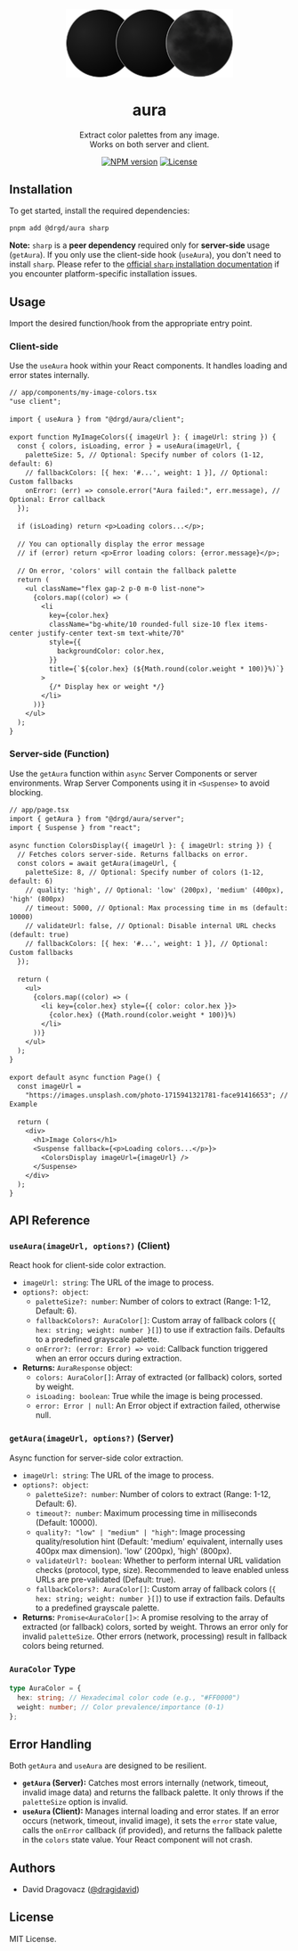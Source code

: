 <div align="center">
  <picture>
    <img alt="logo" src="https://raw.githubusercontent.com/dragidavid/aura/refs/heads/main/apps/web/public/aura_logo_large.png?token=GHSAT0AAAAAAC2U6AGATWMIXTA4Q26EVN5Q2AXXPSA" width="300">
  </picture>
  
  <h1><b>aura</b></h1>
  <p>Extract color palettes from any image.<br>Works on both server and client.</p>
</div>

<div align="center">

[![NPM version](https://img.shields.io/npm/v/%40drgd%2Faura?style=flat-square)](https://npmjs.org/package/@drgd/aura)
[![License](https://img.shields.io/npm/l/@drgd/aura.svg?style=flat-square)](https://github.com/dragidavid/aura/blob/main/LICENSE)

</div>

## Installation

To get started, install the required dependencies:

```bash
pnpm add @drgd/aura sharp
```

**Note:** `sharp` is a **peer dependency** required only for **server-side** usage (`getAura`). If you only use the client-side hook (`useAura`), you don't need to install `sharp`. Please refer to the [official `sharp` installation documentation](https://sharp.pixelplumbing.com/install) if you encounter platform-specific installation issues.

## Usage

Import the desired function/hook from the appropriate entry point.

### Client-side

Use the `useAura` hook within your React components. It handles loading and error states internally.

```tsx
// app/components/my-image-colors.tsx
"use client";

import { useAura } from "@drgd/aura/client";

export function MyImageColors({ imageUrl }: { imageUrl: string }) {
  const { colors, isLoading, error } = useAura(imageUrl, {
    paletteSize: 5, // Optional: Specify number of colors (1-12, default: 6)
    // fallbackColors: [{ hex: '#...', weight: 1 }], // Optional: Custom fallbacks
    onError: (err) => console.error("Aura failed:", err.message), // Optional: Error callback
  });

  if (isLoading) return <p>Loading colors...</p>;

  // You can optionally display the error message
  // if (error) return <p>Error loading colors: {error.message}</p>;

  // On error, 'colors' will contain the fallback palette
  return (
    <ul className="flex gap-2 p-0 m-0 list-none">
      {colors.map((color) => (
        <li
          key={color.hex}
          className="bg-white/10 rounded-full size-10 flex items-center justify-center text-sm text-white/70"
          style={{
            backgroundColor: color.hex,
          }}
          title={`${color.hex} (${Math.round(color.weight * 100)}%)`}
        >
          {/* Display hex or weight */}
        </li>
      ))}
    </ul>
  );
}
```

### Server-side (Function)

Use the `getAura` function within `async` Server Components or server environments. Wrap Server Components using it in `<Suspense>` to avoid blocking.

```tsx
// app/page.tsx
import { getAura } from "@drgd/aura/server";
import { Suspense } from "react";

async function ColorsDisplay({ imageUrl }: { imageUrl: string }) {
  // Fetches colors server-side. Returns fallbacks on error.
  const colors = await getAura(imageUrl, {
    paletteSize: 8, // Optional: Specify number of colors (1-12, default: 6)
    // quality: 'high', // Optional: 'low' (200px), 'medium' (400px), 'high' (800px)
    // timeout: 5000, // Optional: Max processing time in ms (default: 10000)
    // validateUrl: false, // Optional: Disable internal URL checks (default: true)
    // fallbackColors: [{ hex: '#...', weight: 1 }], // Optional: Custom fallbacks
  });

  return (
    <ul>
      {colors.map((color) => (
        <li key={color.hex} style={{ color: color.hex }}>
          {color.hex} ({Math.round(color.weight * 100)}%)
        </li>
      ))}
    </ul>
  );
}

export default async function Page() {
  const imageUrl =
    "https://images.unsplash.com/photo-1715941321781-face91416653"; // Example

  return (
    <div>
      <h1>Image Colors</h1>
      <Suspense fallback={<p>Loading colors...</p>}>
        <ColorsDisplay imageUrl={imageUrl} />
      </Suspense>
    </div>
  );
}
```

## API Reference

### `useAura(imageUrl, options?)` (Client)

React hook for client-side color extraction.

- `imageUrl: string`: The URL of the image to process.
- `options?: object`:
  - `paletteSize?: number`: Number of colors to extract (Range: 1-12, Default: 6).
  - `fallbackColors?: AuraColor[]`: Custom array of fallback colors (`{ hex: string; weight: number }[]`) to use if extraction fails. Defaults to a predefined grayscale palette.
  - `onError?: (error: Error) => void`: Callback function triggered when an error occurs during extraction.
- **Returns:** `AuraResponse` object:
  - `colors: AuraColor[]`: Array of extracted (or fallback) colors, sorted by weight.
  - `isLoading: boolean`: True while the image is being processed.
  - `error: Error | null`: An Error object if extraction failed, otherwise null.

### `getAura(imageUrl, options?)` (Server)

Async function for server-side color extraction.

- `imageUrl: string`: The URL of the image to process.
- `options?: object`:
  - `paletteSize?: number`: Number of colors to extract (Range: 1-12, Default: 6).
  - `timeout?: number`: Maximum processing time in milliseconds (Default: 10000).
  - `quality?: "low" | "medium" | "high"`: Image processing quality/resolution hint (Default: 'medium' equivalent, internally uses 400px max dimension). 'low' (200px), 'high' (800px).
  - `validateUrl?: boolean`: Whether to perform internal URL validation checks (protocol, type, size). Recommended to leave enabled unless URLs are pre-validated (Default: true).
  - `fallbackColors?: AuraColor[]`: Custom array of fallback colors (`{ hex: string; weight: number }[]`) to use if extraction fails. Defaults to a predefined grayscale palette.
- **Returns:** `Promise<AuraColor[]>`: A promise resolving to the array of extracted (or fallback) colors, sorted by weight. Throws an error only for invalid `paletteSize`. Other errors (network, processing) result in fallback colors being returned.

### `AuraColor` Type

```typescript
type AuraColor = {
  hex: string; // Hexadecimal color code (e.g., "#FF0000")
  weight: number; // Color prevalence/importance (0-1)
};
```

## Error Handling

Both `getAura` and `useAura` are designed to be resilient.

- **`getAura` (Server):** Catches most errors internally (network, timeout, invalid image data) and returns the fallback palette. It only throws if the `paletteSize` option is invalid.
- **`useAura` (Client):** Manages internal loading and error states. If an error occurs (network, timeout, invalid image), it sets the `error` state value, calls the `onError` callback (if provided), and returns the fallback palette in the `colors` state value. Your React component will not crash.

## Authors

- David Dragovacz ([@dragidavid](https://x.com/dragidavid))

## License

MIT License.
